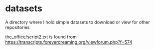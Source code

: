 # datasets
A directory where I hold simple datasets to download or view for other repositories

the_office/script2.txt is found from https://transcripts.foreverdreaming.org/viewforum.php?f=574